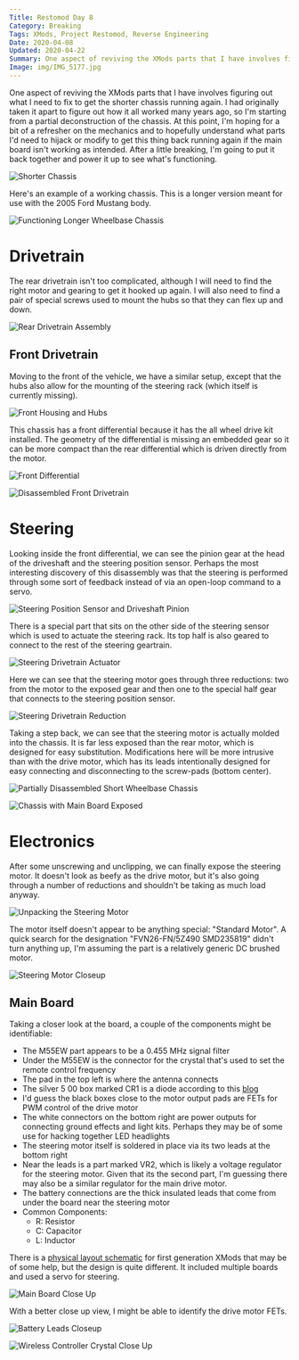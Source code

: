 ```yaml
---
Title: Restomod Day 8
Category: Breaking
Tags: XMods, Project Restomod, Reverse Engineering
Date: 2020-04-08
Updated: 2020-04-22
Summary: One aspect of reviving the XMods parts that I have involves figuring out what I need to fix to get the shorter chassis running again.
Image: img/IMG_5177.jpg
---
```


One aspect of reviving the XMods parts that I have involves figuring out what I
need to fix to get the shorter chassis running again. I had originally taken it
apart to figure out how it all worked many years ago, so I'm starting from a
partial deconstruction of the chassis. At this point, I'm hoping for a bit of a
refresher on the mechanics and to hopefully understand what parts I'd need to
hijack or modify to get this thing back running again if the main board isn't
working as intended. After a little breaking, I'm going to put it back together
and power it up to see what's functioning.

![Shorter Chassis]({attach}/img/IMG_5160.jpg)

Here's an example of a working chassis. This is a longer version meant for use
with the 2005 Ford Mustang body.

![Functioning Longer Wheelbase Chassis]({attach}/img/IMG_5201.jpg)

# Drivetrain

The rear drivetrain isn't too complicated, although I will need to find the
right motor and gearing to get it hooked up again. I will also need to find a
pair of special screws used to mount the hubs so that they can flex up and down.

![Rear Drivetrain Assembly]({attach}/img/IMG_5200.jpg)

## Front Drivetrain

Moving to the front of the vehicle, we have a similar setup, except that the
hubs also allow for the mounting of the steering rack (which itself is currently
missing).

![Front Housing and Hubs]({attach}/img/IMG_5163.jpg)

This chassis has a front differential because it has the all wheel drive kit installed. The
geometry of the differential is missing an embedded gear so it can be more
compact than the rear differential which is driven directly from the motor.

![Front Differential]({attach}/img/IMG_5164.jpg)

![Disassembled Front Drivetrain]({attach}/img/IMG_5165.jpg)

# Steering

Looking inside the front differential, we can see the pinion gear at the head of
the driveshaft and the steering position sensor. Perhaps the most interesting
discovery of this disassembly was that the steering is performed through some
sort of feedback instead of via an open-loop command to a servo.

![Steering Position Sensor and Driveshaft Pinion]({attach}/img/IMG_5167.jpg)

There is a special part that sits on the other side of the steering sensor which
is used to actuate the steering rack. Its top half is also geared to connect to
the rest of the steering geartrain.

![Steering Drivetrain Actuator]({attach}/img/IMG_5171.jpg)

Here we can see that the steering motor goes through three reductions: two from
the motor to the exposed gear and then one to the special half gear that
connects to the steering position sensor.

![Steering Drivetrain Reduction]({attach}/img/IMG_5173.jpg)

Taking a step back, we can see that the steering motor is actually molded into
the chassis. It is far less exposed than the rear motor, which is designed for
easy substitution. Modifications here will be more intrusive than with the
drive motor, which has its leads intentionally designed for easy connecting and
disconnecting to the screw-pads (bottom center).

![Partially Disassembled Short Wheelbase Chassis]({attach}/img/IMG_5202.jpg)

![Chassis with Main Board Exposed]({attach}/img/IMG_5177.jpg)

# Electronics

After some unscrewing and unclipping, we can finally expose the steering motor.
It doesn't look as beefy as the drive motor, but it's also going through a
number of reductions and shouldn't be taking as much load anyway.

![Unpacking the Steering Motor]({attach}/img/IMG_5186.jpg)

The motor itself doesn't appear to be anything special: "Standard Motor". A
quick search for the designation "FVN26-FN/5Z490 SMD235819" didn't turn anything
up, I'm assuming the part is a relatively generic DC brushed motor.

![Steering Motor Closeup]({attach}/img/IMG_5188.jpg)

## Main Board

Taking a closer look at the board, a couple of the components might be
identifiable:

- The M55EW part appears to be a 0.455 MHz signal filter 
- Under the M55EW is the connector for the crystal that's used to set the remote
  control frequency
- The pad in the top left is where the antenna connects
- The silver 5 00 box marked CR1 is a diode according to this
  [blog](https://blogs.mentor.com/tom-hausherr/blog/tag/reference-designator/)
- I'd guess the black boxes close to the motor output pads are FETs for PWM
  control of the drive motor
- The white connectors on the bottom right are power outputs for connecting
  ground effects and light kits. Perhaps they may be of some use for hacking
  together LED headlights
- The steering motor itself is soldered in place via its two leads at the bottom
  right
- Near the leads is a part marked VR2, which is likely a voltage regulator for
  the steering motor. Given that its the second part, I'm guessing there may
  also be a similar regulator for the main drive motor.
- The battery connections are the thick insulated leads that come from under the
  board near the steering motor
- Common Components:
    - R: Resistor
    - C: Capacitor
    - L: Inductor

There is a [physical layout
schematic](http://www.biline.ca/dl_files/XMOD_Gen1_Stock_Wiring_Diagram.pdf)
for first generation XMods that may be of some help, but the design is quite
different. It included multiple boards and used a servo for steering.

![Main Board Close Up]({attach}/img/IMG_5182.jpg)

With a better close up view, I might be able to identify the drive motor FETs.

![Battery Leads Closeup]({attach}/img/IMG_5195.jpg)

![Wireless Controller Crystal Close Up]({attach}/img/IMG_5199.jpg)

